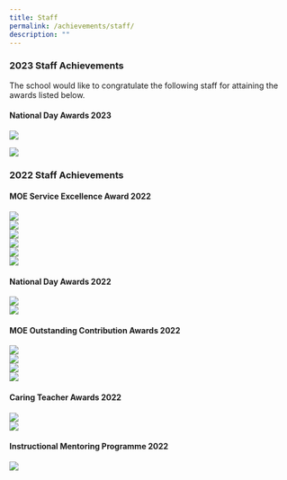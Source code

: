 ```yaml
---
title: Staff
permalink: /achievements/staff/
description: ""
---
```

### 2023 Staff Achievements

The school would like to congratulate the following staff for attaining the awards listed below.

#### National Day Awards 2023
![](/images/nd%20'23%20pam.jpg)

![](/images/nd%20'23%20lsm.jpg)

### 2022 Staff Achievements

#### MOE Service Excellence Award 2022

![](/images/mdm%20sharifah.png)<br>
![](/images/margeret%20and%20wei%20leong.png) <br>
![](/images/pei%20ling,%20hainoon.png) <br>
![](/images/irene,%20lai%20li.png)<br>
![](/images/aini,%20shariffah.png)<br>
![](/images/mavis%20tan.png)

#### National Day Awards 2022
![](/images/nd%20mr%20yeo,%20chee%20keong.png)<br>
![](/images/nd%20samsina,%20martin.png)

#### MOE Outstanding Contribution Awards 2022
![](/images/oca%20individual%20judy.png)<br>
![](/images/ecg%20oca.png)<br>
![](/images/e-ped%20pd%20oca.png)<br>
![](/images/partners%20oca.png)<br>


#### Caring Teacher Awards 2022
![](/images/cta%20pei%20ling,%20wl,%20lq.png)<br>
![](/images/cta%20fr,%20yn.png)

#### Instructional Mentoring Programme 2022
![](/images/mentoring%20programme%20hana,%20mr%20muhammad.png)<br>